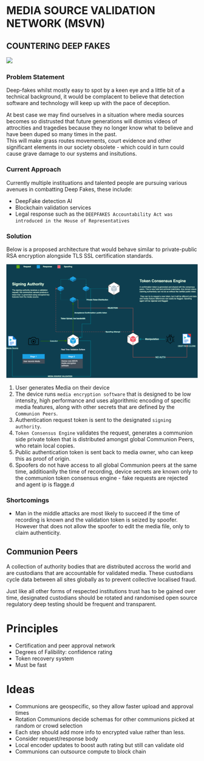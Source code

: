 # MEDIA SOURCE VALIDATION NETWORK (MSVN)  
  
## COUNTERING DEEP FAKES  
  
![](cover.png)  


### Problem Statement  

Deep-fakes whilst mostly easy to spot by a keen eye and a little bit of a technical background, it would be complacent to believe that detection software and technology will keep up with the pace of deception.  
  
At best case we may find ourselves in a situation where media sources becomes so distrusted that future generations will dismiss videos of attrocities and tragedies because they no longer know what to believe and have been duped so many times in the past.  
 This will make grass routes movements, court evidence and other significant elements in our society obsolete - which could in turn could cause grave damage to our systems and insitutions.  


### Current Approach 

 Currently multiple instituations and talented people are pursuing various avenues in combatting Deep Fakes, these include: 

- DeepFake detection AI
- Blockchain validation services
- Legal response such as the `DEEPFAKES Accountability Act was introduced in the House of Representatives` 
     
### Solution   
  
Below is a proposed architecture that would behave similar to private-public RSA encryption alongside TLS SSL certification standards.  


![Validation Archtecture](msvnBlue.png)  
 
1. User generates Media on their device
2. The device runs `media encryption software` that is designed to be low intensity, high performance and uses algorithmic encoding of specific media features, along with other secrets that are defined by the `Communion Peers`. 
3. Authentication request token is sent to the designated `signing authority`. 
4. `Token Consensus Engine` validates the request, generates a communion side private token that is distributed amongst global Communion Peers, who retain local copies. 
5. Public authentication token is sent back to media owner, who can keep this as proof of origin. 
6. Spoofers do not have access to all global Communion peers at the same time, additioanlly the time of recording, device secrets are known only to the communion token consensus engine - fake requests are rejected and agent ip is flagge.d 

### Shortcomings  
  
- Man in the middle attacks are most likely to succeed if the time of recording is known and the validation token is seized by spoofer. However that does not allow the spoofer to edit the media file, only to claim authenticity.  




## Communion Peers  
  
A collection of authority bodies that are distributed accross the world and are custodians that are accountable for validated media. These custodians cycle data between all sites globally as to prevent collective localised fraud.   
  
Just like all other forms of respected institutions trust has to be gained over time, designated custodians should be rotated and randomised open source regulatory deep testing should be frequent and transparent.   




# Principles  

- Certification and peer approval network
- Degrees of Falibility: confidence rating
- Token recovery system
- Must be fast



# Ideas

- Communions are geospecific, so they allow faster upload and approval times
- Rotation Communions decide schemas for other communions picked at random or crowd selection
- Each step should add more info to encrypted value rather than less. 
- Consider request/response body
- Local encoder updates to boost auth rating but still can validate old
- Communions can outsource compute to block chain
